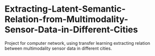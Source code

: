 # Extracting-Latent-Semantic-Relation-from-Multimodality-Sensor-Data-in-Different-Cities
Project for computer network, using transfer learning extracting relation between multimodality sensor data in different cities.
